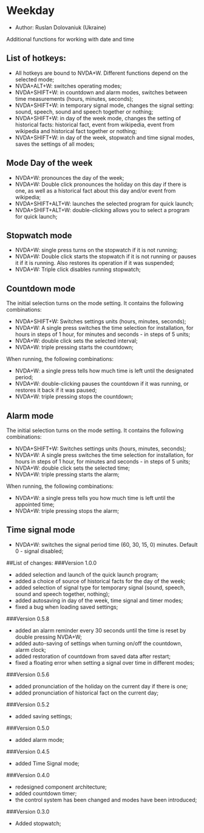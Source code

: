 # Weekday

* Author: Ruslan Dolovaniuk (Ukraine)


Additional functions for working with date and time

## List of hotkeys:
* All hotkeys are bound to NVDA+W. Different functions depend on the selected mode;
* NVDA+ALT+W: switches operating modes;
* NVDA+SHIFT+W: in countdown and alarm modes, switches between time measurements (hours, minutes, seconds);
* NVDA+SHIFT+W: in temporary signal mode, changes the signal setting: sound, speech, sound and speech together or nothing;
* NVDA+SHIFT+W: in day of the week mode, changes the setting of historical facts: historical fact, event from wikipedia, event from wikipedia and historical fact together or nothing;
* NVDA+SHIFT+W: in day of the week, stopwatch and time signal modes, saves the settings of all modes;

## Mode Day of the week
* NVDA+W: pronounces the day of the week;
* NVDA+W: Double click pronounces the holiday on this day if there is one, as well as a historical fact about this day and/or event from wikipedia;
* NVDA+SHIFT+ALT+W: launches the selected program for quick launch;
* NVDA+SHIFT+ALT+W: double-clicking allows you to select a program for quick launch;

## Stopwatch mode
* NVDA+W: single press turns on the stopwatch if it is not running;
* NVDA+W: Double click starts the stopwatch if it is not running or pauses it if it is running. Also restores its operation if it was suspended;
* NVDA+W: Triple click disables running stopwatch;

## Countdown mode
The initial selection turns on the mode setting. It contains the following combinations:
* NVDA+SHIFT+W: Switches settings units (hours, minutes, seconds);
* NVDA+W: A single press switches the time selection for installation, for hours in steps of 1 hour, for minutes and seconds - in steps of 5 units;
* NVDA+W: double click sets the selected interval;
* NVDA+W: triple pressing starts the countdown;

When running, the following combinations:
* NVDA+W: a single press tells how much time is left until the designated period;
* NVDA+W: double-clicking pauses the countdown if it was running, or restores it back if it was paused;
* NVDA+W: triple pressing stops the countdown;

## Alarm mode
The initial selection turns on the mode setting. It contains the following combinations:
* NVDA+SHIFT+W: Switches settings units (hours, minutes, seconds);
* NVDA+W: A single press switches the time selection for installation, for hours in steps of 1 hour, for minutes and seconds - in steps of 5 units;
* NVDA+W: double click sets the selected time;
* NVDA+W: triple pressing starts the alarm;

When running, the following combinations:
* NVDA+W: a single press tells you how much time is left until the appointed time;
* NVDA+W: triple pressing stops the alarm;

## Time signal mode
* NVDA+W: switches the signal period time (60, 30, 15, 0) minutes. Default 0 - signal disabled;

##List of changes:
###Version 1.0.0
* added selection and launch of the quick launch program;
* added a choice of source of historical facts for the day of the week;
* added selection of signal type for temporary signal (sound, speech, sound and speech together, nothing);
* added autosaving in day of the week, time signal and timer modes;
* fixed a bug when loading saved settings;

###Version 0.5.8
* added an alarm reminder every 30 seconds until the time is reset by double pressing NVDA+W;
* added auto-saving of settings when turning on/off the countdown, alarm clock;
* added restoration of countdown from saved data after restart;
* fixed a floating error when setting a signal over time in different modes;

###Version 0.5.6
* added pronunciation of the holiday on the current day if there is one;
* added pronunciation of historical fact on the current day;

###Version 0.5.2
* added saving settings;

###Version 0.5.0
* added alarm mode;

###Version 0.4.5
* added Time Signal mode;

###Version 0.4.0
* redesigned component architecture;
* added countdown timer;
* the control system has been changed and modes have been introduced;

###Version 0.3.0
* Added stopwatch;
